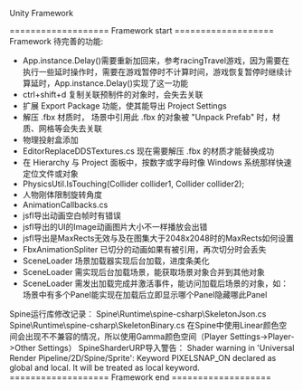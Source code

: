 Unity Framework



=================== Framework start ===================
Framework 待完善的功能: 
* App.instance.Delay()需要重新加回来，参考racingTravel游戏，因为需要在执行一些延时操作时，需要在游戏暂停时不计算时间，游戏恢复暂停时继续计算延时，App.instance.Delay()实现了这一功能
* ctrl+shift+d 复制关联预制件的对象时，会失去关联
* 扩展 Export Package 功能，使其能导出 Project Settings
* 解压 .fbx 材质时， 场景中引用此 .fbx 的对象被 "Unpack Prefab" 时，材质、网格等会失去关联
* 物理投射盒添加
* EditorReplaceDDSTextures.cs 现在需要解压 .fbx 的材质才能替换成功
* 在 Hierarchy 与 Project 面板中，按数字或字母时像 Windows 系统那样快速定位文件或对象
* PhysicsUtil.IsTouching(Collider collider1, Collider collider2);
* 人物刚体限制旋转角度
* AnimationCallbacks.cs
* jsfl导出动画空白帧时有错误
* jsfl导出的UI的Image动画图片大小不一样播放会出错
* jsfl导出是MaxRects无效与及在图集大于2048x2048时的MaxRects如何设置
* FbxAnimationSpliter 已切分的动画如果有被引用，再次切分时会丢失
* SceneLoader 场景加载器实现后台加载，进度条美化
* SceneLoader 需实现后台加载场景，能获取场景对象合并到其他对象
* SceneLoader 需发出加载完成并激活事件，能访问加载后场景的对象，如：场景中有多个Panel能实现在加载后立即显示哪个Panel隐藏哪此Panel

Spine运行库修改记录：
Spine\Runtime\spine-csharp\SkeletonJson.cs
Spine\Runtime\spine-csharp\SkeletonBinary.cs
在Spine中使用Linear颜色空间会出现不不兼容的情况，所以使用Gamma颜色空间（Player Settings->Player->Other Settings）
SpineSharderURP导入警告：
Shader warning in 'Universal Render Pipeline/2D/Spine/Sprite': Keyword PIXELSNAP_ON declared as global and local. It will be treated as local keyword.
=================== Framework end ===================